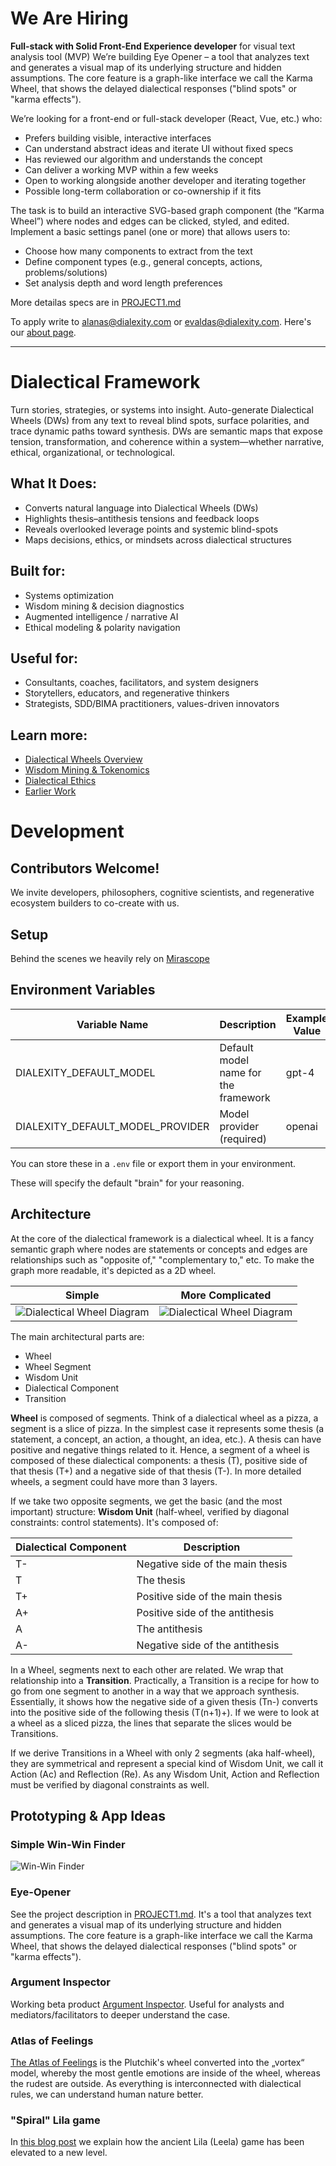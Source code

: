 # We Are Hiring

**Full-stack with Solid Front-End Experience developer** for visual text analysis tool (MVP)
We’re building Eye Opener – a tool that analyzes text and generates a visual map of its underlying structure and hidden assumptions. The core feature is a graph-like interface we call the Karma Wheel, that shows the delayed dialectical responses ("blind spots" or "karma effects").

We’re looking for a front-end or full-stack developer (React, Vue, etc.) who:
- Prefers building visible, interactive interfaces
- Can understand abstract ideas and iterate UI without fixed specs
- Has reviewed our algorithm and understands the concept
- Can deliver a working MVP within a few weeks
- Open to working alongside another developer and iterating together
- Possible long-term collaboration or co-ownership if it fits

The task is to build an interactive SVG-based graph component (the “Karma Wheel”) where nodes and edges can be clicked, styled, and edited.
Implement a basic settings panel (one or more) that allows users to:
- Choose how many components to extract from the text
- Define component types (e.g., general concepts, actions, problems/solutions)
- Set analysis depth and word length preferences

More detailas specs are in [PROJECT1.md](./docs/PROJECT1.md)


To apply write to [alanas@dialexity.com](mailto:alanas@dialexity.com) or [evaldas@dialexity.com](mailto:evaldas@dialexity.com). Here's our [about page](https://dialexity.com/about).

---

# Dialectical Framework
Turn stories, strategies, or systems into insight. Auto-generate Dialectical Wheels (DWs) from any text to reveal blind spots, surface polarities, and trace dynamic paths toward synthesis.
 DWs are semantic maps that expose tension, transformation, and coherence within a system—whether narrative, ethical, organizational, or technological.

## What It Does:
 - Converts natural language into Dialectical Wheels (DWs)
 - Highlights thesis–antithesis tensions and feedback loops
 - Reveals overlooked leverage points and systemic blind-spots
 - Maps decisions, ethics, or mindsets across dialectical structures

## Built for:
 - Systems optimization
 - Wisdom mining & decision diagnostics
 - Augmented intelligence / narrative AI
 - Ethical modeling & polarity navigation

## Useful for:
 - Consultants, coaches, facilitators, and system designers
 - Storytellers, educators, and regenerative thinkers
 - Strategists, SDD/BIMA practitioners, values-driven innovators

## Learn more:
 - [Dialectical Wheels Overview](https://dialexity.com/blog/dialectical-wheels-for-systems-optimization/)
 - [Wisdom Mining & Tokenomics](https://dialexity.com/blog/dialectical-token-dlt/)
 - [Dialectical Ethics](https://dialexity.com/blog/dialectical-ethics/)
 - [Earlier Work](https://dialexity.com/blog/wp-content/uploads/2023/11/Moral-Wisdom-from-Ontology-1.pdf)

# Development

## Contributors Welcome!

We invite developers, philosophers, cognitive scientists, and regenerative ecosystem builders to co-create with us.

## Setup

Behind the scenes we heavily rely on [Mirascope](https://mirascope.com/)

## Environment Variables

| Variable Name                    | Description                          | Example Value |
|----------------------------------|--------------------------------------|---------------|
| DIALEXITY_DEFAULT_MODEL          | Default model name for the framework | gpt-4         |
| DIALEXITY_DEFAULT_MODEL_PROVIDER | Model provider (required)            | openai        |

You can store these in a `.env` file or export them in your environment.

These will specify the default "brain" for your reasoning.

## Architecture

At the core of the dialectical framework is a dialectical wheel. It is a fancy semantic graph where nodes are statements or concepts and edges are relationships such as "opposite of," "complementary to," etc. To make the graph more readable, it's depicted as a 2D wheel.

| Simple                                              | More Complicated                                     |
|-----------------------------------------------------|------------------------------------------------------|
| ![Dialectical Wheel Diagram](docs/wheel-scheme.png) | ![Dialectical Wheel Diagram](docs/wheel-scheme2.png) |

The main architectural parts are:
- Wheel
- Wheel Segment
- Wisdom Unit
- Dialectical Component
- Transition


**Wheel** is composed of segments. Think of a dialectical wheel as a pizza, a segment is a slice of pizza. In the simplest case it represents some thesis (a statement, a concept, an action, a thought, an idea, etc.). A thesis can have positive and negative things related to it. Hence, a segment of a wheel is composed of these dialectical components: a thesis (T), positive side of that thesis (T+) and a negative side of that thesis (T-). In more detailed wheels, a segment could have more than 3 layers.

If we take two opposite segments, we get the basic (and the most important) structure: **Wisdom Unit** (half-wheel, verified by diagonal constraints: control statements). It's composed of:

| Dialectical Component | Description                      |
|-----------------------|----------------------------------|
| T-                    | Negative side of the main thesis |
| T                     | The thesis                       |
| T+                    | Positive side of the main thesis |
| A+                    | Positive side of the antithesis  |
| A                     | The antithesis                   |
| A-                    | Negative side of the antithesis  |

In a Wheel, segments next to each other are related. We wrap that relationship into a **Transition**. Practically, a Transition is a recipe for how to go from one segment to another in a way that we approach synthesis. Essentially, it shows how the negative side of a given thesis (Tn-) converts into the positive side of the following thesis (T(n+1)+). If we were to look at a wheel as a sliced pizza, the lines that separate the slices would be Transitions.

If we derive Transitions in a Wheel with only 2 segments (aka half-wheel), they are symmetrical and represent a special kind of Wisdom Unit, we call it Action (Ac) and Reflection (Re). As any Wisdom Unit, Action and Reflection must be verified by diagonal constraints as well.

## Prototyping & App Ideas

### Simple Win-Win Finder
![Win-Win Finder](./docs/b2c-mvp.png)

### Eye-Opener
See the project description in [PROJECT1.md](./docs/PROJECT1.md). It's a tool that analyzes text and generates a visual map of its underlying structure and hidden assumptions. The core feature is a graph-like interface we call the Karma Wheel, that shows the delayed dialectical responses ("blind spots" or "karma effects").

### Argument Inspector
Working beta product [Argument Inspector](https://dialexity.com/start). Useful for analysts and mediators/facilitators to deeper understand the case.

### Atlas of Feelings
[The Atlas of Feelings](https://dialexity.com/blog/atlas-of-feelings-character-qualities/) is the Plutchik's wheel converted into the „vortex“ model, whereby the most gentle emotions are inside of the wheel, whereas the rudest are outside. As everything is interconnected with dialectical rules, we can understand human nature better.

### "Spiral" Lila game
In [this blog post](https://dialexity.com/blog/spiral-lila-with-character-traits/) we explain how the ancient Lila (Leela) game has been elevated to a new level. 
